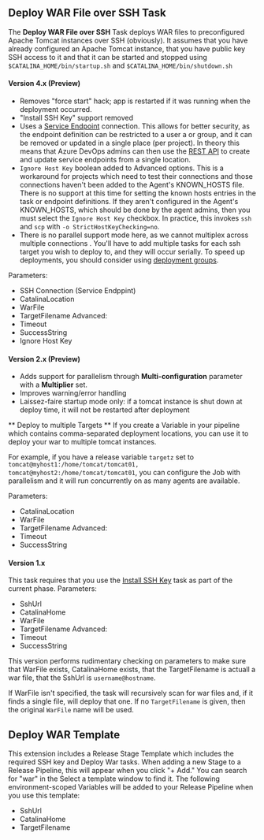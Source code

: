 ## Deploy WAR File over SSH Task
The **Deploy WAR File over SSH** Task deploys WAR files to preconfigured Apache Tomcat instances over SSH (obviously).  It assumes that you have already configured an Apache Tomcat instance, that you have public key SSH access to it  and that it can be started and stopped using  `$CATALINA_HOME/bin/startup.sh` and `$CATALINA_HOME/bin/shutdown.sh`

#### Version 4.x (Preview)
* Removes "force start" hack; app is restarted if it was running when the deployment occurred.
* "Install SSH Key" support removed
* Uses a [Service Endpoint](https://docs.microsoft.com/en-us/azure/devops/pipelines/library/service-endpoints?view=vsts) connection.  This allows for better security, as the endpoint definition can be restricted to a user a or group, and it can be removed or updated in a single place (per project).  In theory this means that Azure DevOps admins can then use the [REST API](https://docs.microsoft.com/en-us/rest/api/azure/devops/serviceendpoint/endpoints/create?view=azure-devops-rest-5.0) to create and update service endpoints from a single location.
* `Ignore Host Key` boolean added to Advanced options.  This is a workaround for projects which need to test their connections and those connections haven't been added to the Agent's KNOWN_HOSTS file.  There is no support at this time for setting the known hosts entries in the task or endpoint definitions.  If they aren't configured in the Agent's KNOWN_HOSTS, which should be done by the agent admins, then you must select the `Ignore Host Key` checkbox.  In practice, this invokes `ssh` and `scp` with `-o StrictHostKeyChecking=no`.
* There is no parallel support mode here, as we cannot multiplex across multiple connections .  You'll have to add multiple tasks for each ssh target you wish to deploy to, and they will occur serially.  To speed up deployments, you should consider using [deployment groups](https://docs.microsoft.com/en-us/azure/devops/pipelines/process/deployment-group-phases?view=vsts).


Parameters:
* SSH Connection (Service Endppint)
* CatalinaLocation
* WarFile
* TargetFilename
Advanced:
* Timeout
* SuccessString 
* Ignore Host Key

#### Version 2.x (Preview)
* Adds support for parallelism through **Multi-configuration** parameter with a **Multiplier** set.  
* Improves warning/error handling
* Laissez-faire startup mode only: if a tomcat instance is shut down at deploy time, it will not be restarted after deployment

** Deploy to multiple Targets **
If you create a Variable in your pipeline which contains comma-separated deployment locations, you can use it
to deploy your war to multiple tomcat instances.

For example, if you have a release variable `targetz` set to `tomcat@myhost1:/home/tomcat/tomcat01, tomcat@myhost2:/home/tomcat/tomcat01`, 
you can configure the Job with parallelism and it will run concurrently on as many agents are available.

Parameters:
* CatalinaLocation
* WarFile
* TargetFilename
Advanced:
* Timeout
* SuccessString 

#### Version 1.x
This task requires that you use the [Install SSH Key](https://docs.microsoft.com/en-us/vsts/pipelines/tasks/utility/install-ssh-key?view=vsts) task as part of the current phase.
Parameters:
* SshUrl
* CatalinaHome
* WarFile
* TargetFilename
Advanced:
* Timeout
* SuccessString 

This version performs rudimentary checking on parameters to make sure that WarFile exists, CatalinaHome exists, that the TargetFilename is actuall a war file, that the SshUrl is `username@hostname`.  

If WarFile isn't specified, the task will recursively scan for war files and, if it finds a single file, will deploy that one.  If no `TargetFilename` is given, then the original `WarFile` name will be used.

## Deploy WAR Template
This extension includes a Release Stage Template which includes the required SSH key and Deploy War tasks.  When adding a new Stage to a Release Pipeline, this will appear when you click "+ Add."  You can search for "war" in the Select a template window to find it.  The following environment-scoped Variables will be added to your Release Pipeline when you use this template:
* SshUrl
* CatalinaHome
* TargetFilename

